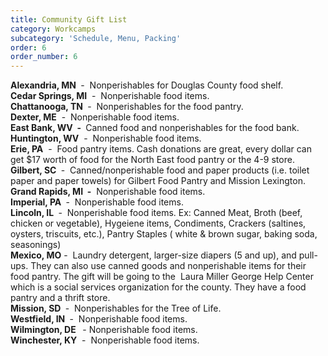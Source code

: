 ```yaml
---
title: Community Gift List
category: Workcamps
subcategory: 'Schedule, Menu, Packing'
order: 6
order_number: 6
---
```


**Alexandria, MN&nbsp;**&nbsp;-&nbsp; Nonperishables for Douglas County food shelf.<br>**Cedar Springs, MI**&nbsp; -&nbsp; Nonperishable food items.<br>**Chattanooga, TN&nbsp;**&nbsp;-&nbsp; Nonperishables for the food pantry.<br>**Dexter, ME**&nbsp; -&nbsp; Nonperishable food items.<br>**East Bank, WV&nbsp; -&nbsp;**&nbsp;Canned food and nonperishables for the food bank.<br>**Huntington, WV**&nbsp; - &nbsp;Nonperishable food items.<br>**Erie, PA**&nbsp; -&nbsp; Food pantry items. Cash donations are great, every dollar can get $17 worth of food for the North East food pantry or the 4-9 store.&nbsp;<br>**Gilbert, SC&nbsp;**&nbsp;-&nbsp; Canned/nonperishable food and paper products (i.e. toilet paper and paper towels) for Gilbert Food Pantry and Mission Lexington.<br>**Grand Rapids, MI&nbsp; -** &nbsp;Nonperishable food items.<br>**Imperial, PA&nbsp;**&nbsp;-&nbsp; Nonperishable food items.<br>**Lincoln, IL&nbsp;**&nbsp;-&nbsp; Nonperishable food items. Ex: Canned Meat, Broth (beef, chicken or vegetable), Hygeiene items, Condiments, Crackers (saltines, oysters, triscuits, etc.), Pantry Staples ( white & brown sugar, baking soda, seasonings)<br>**Mexico, MO**&nbsp;-&nbsp; Laundry detergent, larger-size diapers (5 and up), and pull-ups. They can also use canned goods and nonperishable items for their food pantry. The gift will be going to the &nbsp;Laura Miller George Help Center which is a social services organization for the county. They have a food pantry and a thrift store.&nbsp;<br>**Mission, SD&nbsp;**&nbsp;-&nbsp; Nonperishables for the Tree of Life.<br>**Westfield, IN&nbsp;**&nbsp;-&nbsp; Nonperishable food items.<br>**Wilmington, DE &nbsp;**&nbsp;- Nonperishable food items.<br>**Winchester, KY**&nbsp; -&nbsp; Nonperishable food items.<br>&nbsp;
